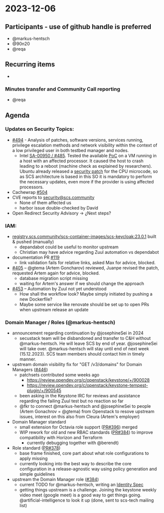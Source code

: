 # 2023-12-06
## Participants - use of github handle is preferred
- @markus-hentsch
- @90n20
- @reqa

## Recurring items
* 

### Minutes transfer and Community Call reporting
* @reqa

## Agenda
### Updates on Security Topics:
* [#494](https://github.com/SovereignCloudStack/issues/issues/494) - Analysis of patches, software versions, services running, privilege escalation methods and network visibility within the context of a low privileged user in both testbed manager and nodes.
   * Intel [SA-00950 / #485](https://github.com/SovereignCloudStack/issues/issues/485). Tested the available [PoC](https://github.com/google/security-research/tree/master/pocs/cpus/reptar) on a VM running in a host with an affected processor. It caused the host to crash leading to a reboot (machine check as explained by researchers). Ubuntu already released a [security patch](https://launchpad.net/ubuntu/+source/intel-microcode/3.20231114.0ubuntu0.20.04.1) for the CPU microcode, so as SCS architecture is based in this SO it is mandatory to perform the necessary updates, even more if the provider is using affected processors.
* Cachewrap [#504](https://github.com/SovereignCloudStack/issues/issues/504)
* CVE reports to security@scs.community
    * None of them affected us
    * harbor issue double-checked by Davíd
* Open Redirect Security Advisory -> ¿Next steps?
### IAM:
* [registry.scs.community/scs-container-images/scs-keycloak:23.0.1](https://registry.scs.community/harbor/projects/22/repositories/scs-keycloak/artifacts-tab) built & pushed (manually)
    * depandabot could be useful to monitor upstream
    * Christian may have advice regarding Zuul automation vs dependabot
* documentation PR [#119](https://github.com/SovereignCloudStack/docs/pull/119)
    * link validation fails for relative links, asked Max for advice, blocked.
* [#405](https://github.com/SovereignCloudStack/issues/issues/405) – @gtema (Artem Goncharov) reviewed, Juanpe revised the patch, requested Artem again for advice, blocked.
    * database migration script missing
    * waiting for Artem's answer if we should change the approach
* [#453](https://github.com/SovereignCloudStack/issues/issues/453) – Automation by Zuul not yet understood
    * How shall the workflow look? Maybe simply initiated by pushing a new Dockerfile?
    * Maybe some service like renovate should be set up to open PRs when upstream release an update

### Domain Manager / Roles (@markus-hentsch)

- announcement regarding continuation by @josephineSei in 2024
    - secustack team will be disbandoned and transfer to C&H without @markus-hentsch. He will leave SCS by end of year. @josephineSei will take over. @markus-hentsch will stay until end of next week (15.12.2023). SCS team members should contact him in timely manner.
- upstream domain visibility fix for "GET /v3/domains" for Domain Managers ([#446](https://github.com/SovereignCloudStack/issues/issues/446))
    - patchsets contributed some weeks ago
        - https://review.opendev.org/c/openstack/keystone/+/900028
        - https://review.opendev.org/c/openstack/keystone-tempest-plugin/+/900545
    - been asking in the Keystone IRC for reviews and assistance regarding the failing Zuul test but no reaction so far
    - @fkr to connect @markus-hentsch and @josephineSei to people (Artem Gonachrov = @gtema) from Openstack to resove upstream issues, interest on this also from Cleura (Artem's employer)
- Domain Manager standard
    - small extension for Octavia role support ([PR#396](https://github.com/SovereignCloudStack/standards/pull/396)) merged
    - WIP rework for old and new RBAC standards ([PR#384](https://github.com/SovereignCloudStack/standards/pull/384)) to improve compatibility with Horizon and Terraform
        - currently debugging together with @berendt)
- Role standard ([PR#378](https://github.com/SovereignCloudStack/standards/pull/378))
    - base frame finished, core part about what role configurations to apply missing
    - currently looking into the best way to describe the core configuration in a release-agnostic way using policy generation and simple guidelines
- upstream the Domain Manager role ([#384](https://github.com/SovereignCloudStack/issues/issues/384))
    - current TODO for @markus-hentsch, writing an [Identity Spec](https://specs.openstack.org/openstack/keystone-specs/specs/template.html)
    - getting things upstream is a challenge. Joining the keystone weekly video meet (google meet) is a good way to get things going. @artificial-intelligence to look it up (done, sent to scs-tech mailing list)
